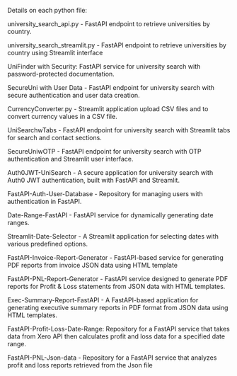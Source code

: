 Details on each python file:

university_search_api.py - FastAPI endpoint to retrieve universities by country.

university_search_streamlit.py - FastAPI endpoint to retrieve universities by country using Streamlit interface

UniFinder with Security: FastAPI service for university search with password-protected documentation.

SecureUni with User Data - FastAPI endpoint for university search with secure authentication and user data creation.

CurrencyConverter.py - Streamlit application upload CSV files and to convert currency values in a CSV file.

UniSearchwTabs - FastAPI endpoint for university search with Streamlit tabs for search and contact sections.

SecureUniwOTP -  FastAPI endpoint for university search with OTP authentication and Streamlit user interface.

Auth0JWT-UniSearch - A secure application for university search with Auth0 JWT authentication, built with FastAPI and Streamlit.

FastAPI-Auth-User-Database - Repository for managing users with authentication in FastAPI.

Date-Range-FastAPI -  FastAPI service for dynamically generating date ranges.

Streamlit-Date-Selector -  A Streamlit application for selecting dates with various predefined options.

FastAPI-Invoice-Report-Generator -  FastAPI-based service for generating PDF reports from invoice JSON data using HTML template

FastAPI-PNL-Report-Generator - FastAPI service designed to generate PDF reports for Profit & Loss statements from JSON data with HTML templates.

Exec-Summary-Report-FastAPI - A FastAPI-based application for generating executive summary reports in PDF format from JSON data using HTML templates.

FastAPI-Profit-Loss-Date-Range: Repository for a FastAPI service that takes data from Xero API then calculates profit and loss data for a specified date range.

FastAPI-PNL-Json-data - Repository for a FastAPI service that analyzes profit and loss reports retrieved from the Json file
